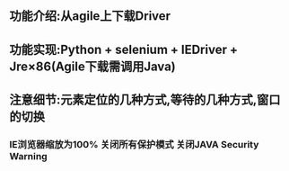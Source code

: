 ## 功能介绍:从agile上下载Driver
## 功能实现:Python + selenium + IEDriver + Jre×86(Agile下载需调用Java)
## 注意细节:元素定位的几种方式,等待的几种方式,窗口的切换
### IE浏览器缩放为100% 关闭所有保护模式  关闭JAVA Security Warning
